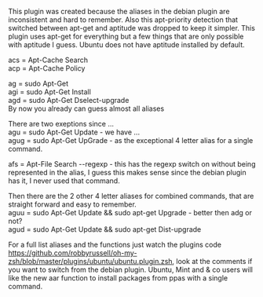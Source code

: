This plugin was created because the aliases in the debian plugin are inconsistent and hard to remember. Also this apt-priority detection that switched between apt-get and aptitude was dropped to keep it simpler. This plugin uses apt-get for everything but a few things that are only possible with aptitude I guess. Ubuntu does not have aptitude installed by default.

acs = Apt-Cache Search  
acp = Apt-Cache Policy

ag  = sudo Apt-Get  
agi = sudo Apt-Get Install  
agd = sudo Apt-Get Dselect-upgrade  
By now you already can guess almost all aliases  

There are two exeptions since ...  
agu  = sudo Apt-Get Update  - we have ...  
agug = sudo Apt-Get UpGrade - as the exceptional 4 letter alias for a single command.

afs = Apt-File Search --regexp - this has the regexp switch on without being represented in the alias, I guess this makes sense since the debian plugin has it, I never used that command.

Then there are the 2 other 4 letter aliases for combined commands, that are straight forward and easy to remember.  
aguu = sudo Apt-Get Update && sudo apt-get Upgrade      - better then adg or not?  
agud = sudo Apt-Get Update && sudo apt-get Dist-upgrade

For a full list aliases and the functions just watch the plugins code https://github.com/robbyrussell/oh-my-zsh/blob/master/plugins/ubuntu/ubuntu.plugin.zsh, look at the comments if you want to switch from the debian plugin. Ubuntu, Mint and & co users will like the new aar function to install packages from ppas with a single command.
